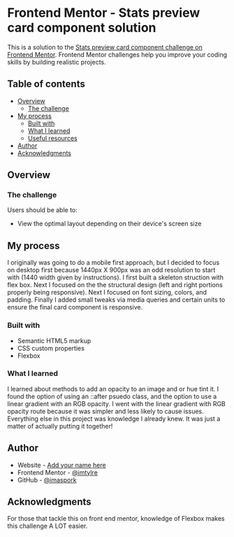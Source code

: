 # Frontend Mentor - Stats preview card component solution

This is a solution to the [Stats preview card component challenge on Frontend Mentor](https://www.frontendmentor.io/challenges/stats-preview-card-component-8JqbgoU62). Frontend Mentor challenges help you improve your coding skills by building realistic projects.

## Table of contents

-   [Overview](#overview)
    -   [The challenge](#the-challenge)
-   [My process](#my-process)
    -   [Built with](#built-with)
    -   [What I learned](#what-i-learned)
    -   [Useful resources](#useful-resources)
-   [Author](#author)
-   [Acknowledgments](#acknowledgments)

## Overview

### The challenge

Users should be able to:

-   View the optimal layout depending on their device's screen size

## My process

I originally was going to do a mobile first approach, but I decided to focus on desktop first because 1440px X 900px was an odd resolution to start with (1440 width given by instructions). I first built a skeleton struction with flex box. Next I focused on the the structural design (left and right portions properly being responsive). Next I focused on font sizing, colors, and padding. Finally I added small tweaks via media queries and certain units to ensure the final card component is responsive.

### Built with

-   Semantic HTML5 markup
-   CSS custom properties
-   Flexbox

### What I learned

I learned about methods to add an opacity to an image and or hue tint it. I found the option of using an ::after psuedo class, and the option to use a linear gradient with an RGB opacity. I went with the linear gradient with RGB opacity route because it was simpler and less likely to cause issues. Everything else in this project was knowledge I already knew. It was just a matter of actually putting it together!

## Author

-   Website - [Add your name here](https://www.tylerstrong.dev)
-   Frontend Mentor - [@imtylre](https://www.frontendmentor.io/profile/imtylre)
-   GitHub - [@imaspork](https://www.github.com/imaspork)

## Acknowledgments

For those that tackle this on front end mentor, knowledge of Flexbox makes this challenge A LOT easier.
